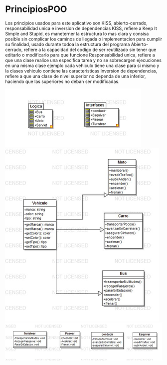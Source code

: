 # PrincipiosPOO


Los principios usados para este aplicativo son KISS, abierto-cerrado, responsabilidad unica e inversion de dependencias
KISS, refiere a Keep It Simple and Stupid, es maneterner la estructura lo mas clara y consisa posible sin complicar los caminos de llegada o implementacion para 
cumplir su finalidad, usado durante todoa la estructura del programa
Abierto-cerrado, refiere a la capacidad del codigo de ser reutilizado sin tener que editarlo o modificarlo para que funcione
Responsabilidad unica, refiere a que una clase realice una especifica tarea y no se sobrecargen ejecuciones en una misma clase
ejemplo cada vehiculo tiene una clase para si mismo y la clases vehiculo contiene las caracteristicas
Inversion de dependencias, refiere a que una clase de nivel superior no dependa de una inferior, haciendo que las superiores no deban ser modificadas.

![paquetes](https://github.com/modelosprog/PrincipiosPOO/blob/master/paquetes.JPG "oouuuu")
![logica](https://github.com/modelosprog/PrincipiosPOO/blob/master/logica.JPG "ooeeeu")
![interfaces](https://github.com/modelosprog/PrincipiosPOO/blob/master/interfaces.JPG "oouuuu")


